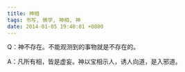 ```yaml
---
title: 神相
tags: 书写, 佛学, 神相, 神
date: 2014-01-05 19:40:01 +0800
---
```



Q：神不存在。不能观测到的事物就是不存在的。

A：凡所有相，皆是虚妄。神以宝相示人，诱人向道，是入邪道。

